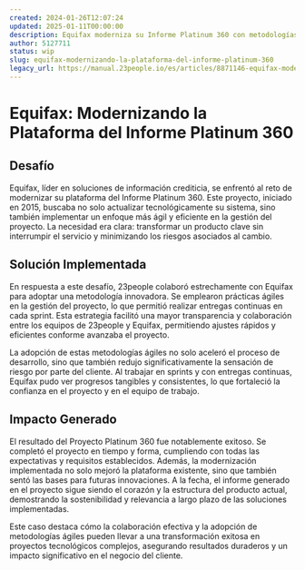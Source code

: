 ```yaml
---
created: 2024-01-26T12:07:24
updated: 2025-01-11T00:00:00
description: Equifax moderniza su Informe Platinum 360 con metodologías ágiles, logrando eficiencia y un impacto duradero en el producto.
author: 5127711
status: wip
slug: equifax-modernizando-la-plataforma-del-informe-platinum-360
legacy_url: https://manual.23people.io/es/articles/8871146-equifax-modernizando-la-plataforma-del-informe-platinum-360
---
```


# Equifax: Modernizando la Plataforma del Informe Platinum 360

## **Desafío**

Equifax, líder en soluciones de información crediticia, se enfrentó al reto de
modernizar su plataforma del Informe Platinum 360. Este proyecto, iniciado en
2015, buscaba no solo actualizar tecnológicamente su sistema, sino también
implementar un enfoque más ágil y eficiente en la gestión del proyecto. La
necesidad era clara: transformar un producto clave sin interrumpir el servicio
y minimizando los riesgos asociados al cambio.

## **Solución Implementada**

En respuesta a este desafío, 23people colaboró estrechamente con Equifax para
adoptar una metodología innovadora. Se emplearon prácticas ágiles en la
gestión del proyecto, lo que permitió realizar entregas continuas en cada
sprint. Esta estrategia facilitó una mayor transparencia y colaboración entre
los equipos de 23people y Equifax, permitiendo ajustes rápidos y eficientes
conforme avanzaba el proyecto.

La adopción de estas metodologías ágiles no solo aceleró el proceso de
desarrollo, sino que también redujo significativamente la sensación de riesgo
por parte del cliente. Al trabajar en sprints y con entregas continuas,
Equifax pudo ver progresos tangibles y consistentes, lo que fortaleció la
confianza en el proyecto y en el equipo de trabajo.

## **Impacto Generado**

El resultado del Proyecto Platinum 360 fue notablemente exitoso. Se completó
el proyecto en tiempo y forma, cumpliendo con todas las expectativas y
requisitos establecidos. Además, la modernización implementada no solo mejoró
la plataforma existente, sino que también sentó las bases para futuras
innovaciones. A la fecha, el informe generado en el proyecto sigue siendo el
corazón y la estructura del producto actual, demostrando la sostenibilidad y
relevancia a largo plazo de las soluciones implementadas.

Este caso destaca cómo la colaboración efectiva y la adopción de metodologías
ágiles pueden llevar a una transformación exitosa en proyectos tecnológicos
complejos, asegurando resultados duraderos y un impacto significativo en el
negocio del cliente.
